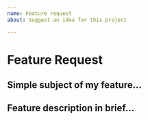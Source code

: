 ```yaml
---
name: Feature request
about: Suggest an idea for this project

---
```


# Feature Request

## Simple subject of my feature...
<!-- Describe your requesting featue in few words -->

## Feature description in brief...
<!-- Describe your requesting feature in detail -->
